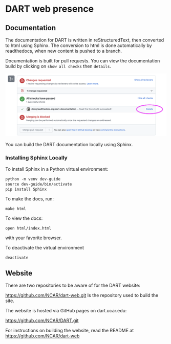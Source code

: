 # DART web presence

## Documentation

The documentation for DART is written in reStructuredText, then
converted to html using Sphinx. The conversion to html is done
automatically by readthedocs, when new content is pushed to a branch.

Documentation is built for pull requests.  You can view the documentation
build by clicking on `show all checks` then `details`.

![doc-pull](./images/doc-pull-req.png)

You can build the DART documentation locally using Sphinx.

### Installing Sphinx Locally

To install Sphinx in a Python virtual environment:

```
python -m venv dev-guide
source dev-guide/bin/activate
pip install Sphinx
```

To make the docs, run:

```
make html
```

To view the docs:

```
open html/index.html 
```

with your favorite browser.

To deactivate the virtual environment

```
deactivate
```

## Website

There are two repositories to be aware of for the DART website:

<https://github.com/NCAR/dart-web.git> Is the repository used to build
the site.

The website is hosted via GitHub pages on dart.ucar.edu:

<https://github.com/NCAR/DART.git>

For instructions on building the website, read the README at
<https://github.com/NCAR/dart-web>
